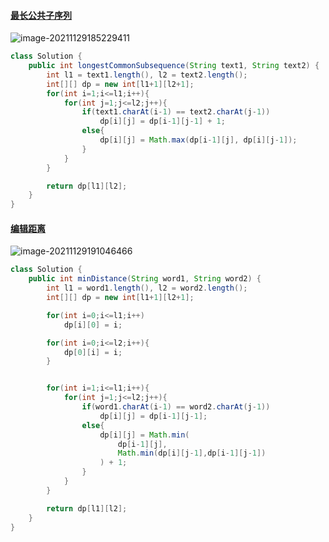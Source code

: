 #### [ 最长公共子序列](https://leetcode-cn.com/problems/qJnOS7/)

![image-20211129185229411](https://ryze-halo-blog.oss-cn-beijing.aliyuncs.com/halo-blog/image-20211129185229411.png)

```java
class Solution {
    public int longestCommonSubsequence(String text1, String text2) {
        int l1 = text1.length(), l2 = text2.length();
        int[][] dp = new int[l1+1][l2+1];
        for(int i=1;i<=l1;i++){
            for(int j=1;j<=l2;j++){
                if(text1.charAt(i-1) == text2.charAt(j-1))
                    dp[i][j] = dp[i-1][j-1] + 1;
                else{
                    dp[i][j] = Math.max(dp[i-1][j], dp[i][j-1]);
                }
            }
        }

        return dp[l1][l2];
    }
}
```

#### [编辑距离](https://leetcode-cn.com/problems/edit-distance/)

![image-20211129191046466](https://ryze-halo-blog.oss-cn-beijing.aliyuncs.com/halo-blog/image-20211129191046466.png)

```java
class Solution {
    public int minDistance(String word1, String word2) {
        int l1 = word1.length(), l2 = word2.length();
        int[][] dp = new int[l1+1][l2+1];

        for(int i=0;i<=l1;i++)
            dp[i][0] = i;

        for(int i=0;i<=l2;i++){
            dp[0][i] = i;
        }


        for(int i=1;i<=l1;i++){
            for(int j=1;j<=l2;j++){
                if(word1.charAt(i-1) == word2.charAt(j-1))
                    dp[i][j] = dp[i-1][j-1];
                else{
                    dp[i][j] = Math.min(
                        dp[i-1][j],
                        Math.min(dp[i][j-1],dp[i-1][j-1])
                    ) + 1;
                }
            }
        }

        return dp[l1][l2];
    }
}
```

